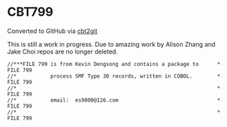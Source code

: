 # CBT799
Converted to GitHub via [cbt2git](https://github.com/wizardofzos/cbt2git)

This is still a work in progress. 
Due to amazing work by Alison Zhang and Jake Choi repos are no longer deleted.

```
//***FILE 799 is from Kevin Dengsong and contains a package to      *   FILE 799
//*           process SMF Type 30 records, written in COBOL.        *   FILE 799
//*                                                                 *   FILE 799
//*           email:  es9000@126.com                                *   FILE 799
//*                                                                 *   FILE 799
```
